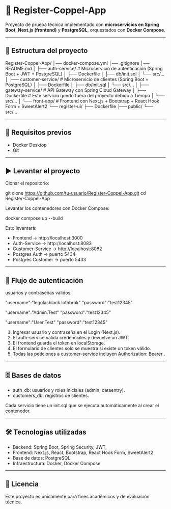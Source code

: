 # 🚀 Register-Coppel-App

Proyecto de prueba técnica implementado con **microservicios en Spring Boot**, **Next.js (frontend)** y **PostgreSQL**, orquestados con **Docker Compose**.

---

## 📂 Estructura del proyecto

Register-Coppel-App/
│── docker-compose.yml
│── .gitignore
│── README.md
│
├── auth-service/           # Microservicio de autenticación (Spring Boot + JWT + PostgreSQL)
│   ├── Dockerfile
│   ├── db/init.sql
│   └── src/...
│
├── customer-service/       # Microservicio de clientes (Spring Boot + PostgreSQL)
│   ├── Dockerfile
│   ├── db/init.sql
│   └── src/...
│
├── gateway-service/        # API Gateway con Spring Cloud Gateway
│   ├── Dockerfile          # Este servicio quedo fuera del proyecto debido a Tiempo
│   └── src/...
│
└── front-app/              # Frontend con Next.js + Bootstrap + React Hook Form + SweetAlert2
    └── register-ui/
        ├── Dockerfile
        ├── public/
        └── src/...

---

## 🔧 Requisitos previos

- Docker Desktop
- Git

---

## ▶️ Levantar el proyecto

Clonar el repositorio:

git clone https://github.com/tu-usuario/Register-Coppel-App.git
cd Register-Coppel-App

Levantar los contenedores con Docker Compose:

docker compose up --build

Esto levantará:

- Frontend → http://localhost:3000  
- Auth-Service → http://localhost:8083  
- Customer-Service → http://localhost:8082  
- Postgres Auth → puerto 5434  
- Postgres Customer → puerto 5433  

---

## 🔑 Flujo de autenticación

usuarios y contraseñas validos:

"username":"legolasblack.lothbrok"
"password":"test12345"

"username":"Admin.Test"
"password":"test12345"

"username":"User.Test"
"password":"test12345"

1. Ingresar usuario y contraseña en el Login (Next.js).  
2. El auth-service valida credenciales y devuelve un JWT.  
3. El frontend guarda el token en localStorage.  
4. El formulario de clientes solo se muestra si existe un token válido.  
5. Todas las peticiones a customer-service incluyen Authorization: Bearer <token>.

---

## 🗄️ Bases de datos

- auth_db: usuarios y roles iniciales (admin, dataentry).
- customers_db: registros de clientes.

Cada servicio tiene un init.sql que se ejecuta automáticamente al crear el contenedor.

---

## 🛠️ Tecnologías utilizadas

- Backend: Spring Boot, Spring Security, JWT, 
- Frontend: Next.js, React, Bootstrap, React Hook Form, SweetAlert2
- Base de datos: PostgreSQL
- Infraestructura: Docker, Docker Compose

---

## 📜 Licencia
Este proyecto es únicamente para fines académicos y de evaluación técnica.
